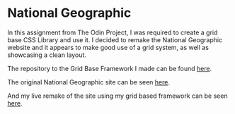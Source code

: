 # National Geographic

In this assignment from The Odin Project, I was required to create a grid base CSS Library and use it. I decided
to remake the National Geographic website and it appears to make good use of a grid system, as well as showcasing a
clean layout.

The repository to the Grid Base Framework I made can be found [here](https://www.github.com/aznafro/flik/).

The original National Geographic site can be seen [here](https://www.nationalgeographic.com/).

And my live remake of the site using my grid based framework can be seen [here](https://aznafro.github.io/natgeo/).